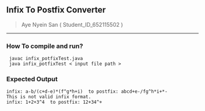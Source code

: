 ## Infix To Postfix Converter
> Aye Nyein San ( Student_ID_652115502 )
___

### How To compile and run?
```{java}
 javac infix_potfixTest.java
 java infix_potfixTest < input file path >
```
### Expected Output
```{shell}
infix: a-b/(c+d-e)*(f^g*h+i)  to postfix: abcd+e-/fg^h*i+*-
This is not valid infix format.
infix: 1+2+3^4  to postfix: 12+34^+
```


